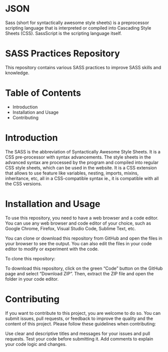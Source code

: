 # JSON
Sass (short for syntactically awesome style sheets) is a preprocessor scripting language that is interpreted or compiled into Cascading Style Sheets (CSS). SassScript is the scripting language itself.



# SASS Practices Repository
This repository contains various SASS practices to improve  SASS skills and knowledge.

# Table of Contents
- Introduction
- Installation and Usage
- Contributing

# Introduction
The SASS is the abbreviation of Syntactically Awesome Style Sheets. It is a CSS pre-processor with syntax advancements. The style sheets in the advanced syntax are processed by the program and compiled into regular CSS style sheets, which can be used in the website. It is a CSS extension that allows to use feature like variables, nesting, imports, mixins, inheritance, etc, all in a CSS-compatible syntax ie., it is compatible with all the CSS versions. 

 # Installation and Usage
To use this repository, you need to have a web browser and a code editor. You can use any web browser and code editor of your choice, such as Google Chrome, Firefox, Visual Studio Code, Sublime Text, etc.

You can clone or download this repository from GitHub and open the  files in your browser to see the output. You can also edit the  files in your code editor to modify or experiment with the code.

To clone this repository:

To download this repository, click on the green “Code” button on the GitHub page and select “Download ZIP”. Then, extract the ZIP file and open the folder in your code editor.


# Contributing
If you want to contribute to this project, you are welcome to do so. You can submit issues, pull requests, or feedback to improve the quality and the content of this project. Please follow these guidelines when contributing:

Use clear and descriptive titles and messages for your issues and pull requests. Test your code before submitting it. Add comments to explain your code logic and changes.

